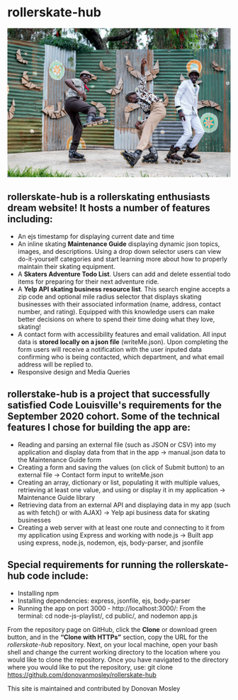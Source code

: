 # rollerskate-hub

![rollerskate-hub logo](https://github.com/donovanmosley/rollerskate-hub/blob/master/node-js-playlist/public/assets/inline-group.jpg?raw=true)

## **rollerskate-hub is a rollerskating enthusiasts dream website!  It hosts a number of features including:**

* An ejs timestamp for displaying current date and time
* An inline skating **Maintenance Guide** displaying dynamic json topics, images, and descriptions.  Using a drop down selector users can view do-it-yourself categories and start learning more about how to properly maintain their skating equipment.   
* A **Skaters Adventure Todo List**. Users can add and delete essential todo items for preparing for their next adventure ride.
* A **Yelp API skating business resource list**.  This search engine accepts a zip code and optional mile radius selector that displays skating businesses with their associated information (name, address, contact number, and rating).  Equipped with this knowledge users can make better decisions on where to spend their time doing what they love, skating! 
* A contact form with accessibility features and email validation.  All input data is **stored locally on a json file** (writeMe.json).  Upon completing the form users will receive a notification with the user inputed data confirming who is being contacted, which department, and what email address will be replied to.
* Responsive design and Media Queries

## **rollerstake-hub is a project that successfully satisfied Code Louisville's requirements for the September 2020 cohort.  Some of the technical features I chose for building the app are:**

* Reading and parsing an external file (such as JSON or CSV) into my application and display data from that in the app -> manual.json data to the Maintenance Guide form
* Creating a form and saving the values (on click of Submit button) to an external file -> Contact form input to writeMe.json
* Creating an array, dictionary or list, populating it with multiple values, retrieving at least one value, and using or display it in my application -> Maintenance Guide library
* Retrieving data from an external API and displaying data in my app (such as with fetch() or with AJAX) -> Yelp api business data for skating businesses
* Creating a web server with at least one route and connecting to it from my application using Express and working with node.js -> Built app using express, node.js, nodemon, ejs, body-parser, and jsonfile

## Special requirements for running the rollerskate-hub code include: 

* Installing npm
* Installing dependencies: express, jsonfile, ejs, body-parser
* Running the app on port 3000 - http://localhost:3000/: From the terminal: cd node-js-playlist/, cd public/, and nodemon app.js

From the repository page on GitHub, click the **Clone** or download green button, and in the **“Clone with HTTPs”** section, copy the URL for the *rollerskate-hub* repository. Next, on your local machine, open your bash shell and change the current working directory to the location where you would like to clone the repository. Once you have navigated to the directory where you would like to put the repository, use: git clone https://github.com/donovanmosley/rollerskate-hub 

This site is maintained and contributed by Donovan Mosley


